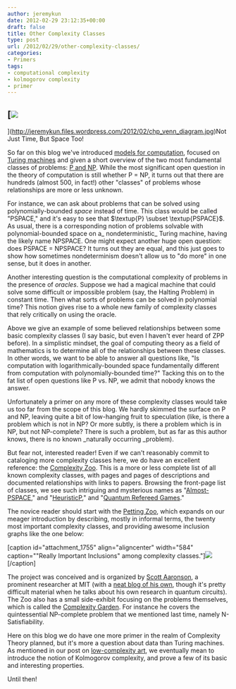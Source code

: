```yaml
---
author: jeremykun
date: 2012-02-29 23:12:35+00:00
draft: false
title: Other Complexity Classes
type: post
url: /2012/02/29/other-complexity-classes/
categories:
- Primers
tags:
- computational complexity
- kolmogorov complexity
- primer
---
```


## [![](http://jeremykun.files.wordpress.com/2012/02/chp_venn_diagram.jpg)
](http://jeremykun.files.wordpress.com/2012/02/chp_venn_diagram.jpg)Not Just Time, But Space Too!


So far on this blog we've introduced [models for computation](http://jeremykun.wordpress.com/2011/06/29/conways-game-of-life/), focused on [Turing machines](http://jeremykun.wordpress.com/2011/07/04/turing-machines-a-primer/) and given a short overview of the two most fundamental classes of problems: [P and NP](http://jeremykun.wordpress.com/2012/02/23/p-vs-np-a-primer-and-a-proof-written-in-racket/). While the most significant open question in the theory of computation is still whether P = NP, it turns out that there are hundreds (almost 500, in fact!) other "classes" of problems whose relationships are more or less unknown.

For instance, we can ask about problems that can be solved using polynomially-bounded _space_ instead of time. This class would be called "PSPACE," and it's easy to see that $\textup{P} \subset \textup{PSPACE}$. As usual, there is a corresponding notion of problems solvable with polynomial-bounded space on a_ nondeterministic_ Turing machine, having the likely name NPSPACE. One might expect another huge open question: does PSPACE = NPSPACE? It turns out they are equal, and this just goes to show how sometimes nondeterminism doesn't allow us to "do more" in one sense, but it does in another.

Another interesting question is the computational complexity of problems in the presence of _oracles_. Suppose we had a magical machine that could solve some difficult or impossible problem (say, the Halting Problem) in constant time. Then what sorts of problems can be solved in polynomial time? This notion gives rise to a whole new family of complexity classes that rely critically on using the oracle.

Above we give an example of some believed relationships between some basic complexity classes (I say basic, but even I haven't ever heard of ZPP before). In a simplistic mindset, the goal of computing theory as a field of mathematics is to determine all of the relationships between these classes. In other words, we want to be able to answer all questions like, "Is computation with logarithmically-bounded space fundamentally different from computation with polynomially-bounded time?" Tacking this on to the fat list of open questions like P vs. NP, we admit that nobody knows the answer.

Unfortunately a primer on any more of these complexity classes would take us too far from the scope of this blog. We hardly skimmed the surface on P and NP, leaving quite a bit of low-hanging fruit to speculation (like, is there a problem which is not in NP? Or more subtly, is there a problem which is in NP, but not NP-complete? There is such a problem, but as far as this author knows, there is no known _naturally occurring _problem).

But fear not, interested reader! Even if we can't reasonably commit to cataloging more complexity classes here, we do have an excellent reference: the [Complexity Zoo](http://qwiki.stanford.edu/index.php/Complexity_Zoo). This is a more or less complete list of all known complexity classes, with pages and pages of descriptions and documented relationships with links to papers. Browsing the front-page list of classes, we see such intriguing and mysterious names as "[Almost-PSPACE](http://qwiki.stanford.edu/index.php/Complexity_Zoo:A#almostpspace)," and "[HeuristicP](http://qwiki.stanford.edu/index.php/Complexity_Zoo:H#heurp)," and "[Quantum Refereed Games](http://qwiki.stanford.edu/index.php/Complexity_Zoo:Q#qrg)."

The novice reader should start with the [Petting Zoo](http://qwiki.stanford.edu/index.php/Petting_Zoo), which expands on our meager introduction by describing, mostly in informal terms, the twenty most important complexity classes, and providing awesome inclusion graphs like the one below:

[caption id="attachment_1755" align="aligncenter" width="584" caption=""Really Important Inclusions" among complexity classes."][![](http://jeremykun.files.wordpress.com/2012/02/really-important-inclusions.png)
](http://jeremykun.files.wordpress.com/2012/02/really-important-inclusions.png)[/caption]


The project was conceived and is organized by [Scott Aaronson](http://www.scottaaronson.com/), a prominent researcher at MIT (with a [neat blog of his own](http://www.scottaaronson.com/blog/), though it's pretty difficult material when he talks about his own research in quantum circuits). The Zoo also has a small side-exhibit focusing on the problems themselves, which is called the [Complexity Garden](http://qwiki.stanford.edu/index.php/Complexity_Garden). For instance he covers the quintessential NP-complete problem that we mentioned last time, namely N-Satisfiability.




Here on this blog we do have one more primer in the realm of Complexity Theory planned, but it's more a question about data than Turing machines. As mentioned in our post on [low-complexity art](http://jeremykun.wordpress.com/2011/07/06/low-complexity-art/), we eventually mean to introduce the notion of Kolmogorov complexity, and prove a few of its basic and interesting properties.




Until then!

